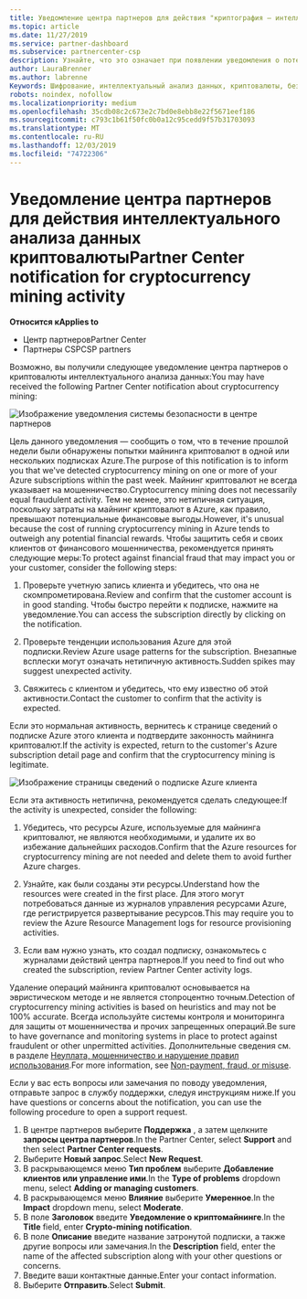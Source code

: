 ```yaml
---
title: Уведомление центра партнеров для действия "криптография — интеллектуальный анализ" | Центр партнеров
ms.topic: article
ms.date: 11/27/2019
ms.service: partner-dashboard
ms.subservice: partnercenter-csp
description: Узнайте, что это означает при появлении уведомления о потенциальном криптовалюты интеллектуального анализа данных (или шифровании с помощью шифрования) в одной или нескольких подписках Azure.
author: LauraBrenner
ms.author: labrenne
Keywords: Шифрование, интеллектуальный анализ данных, криптовалюты, безопасность
robots: noindex, nofollow
ms.localizationpriority: medium
ms.openlocfilehash: 35cdb08c2c673e2c7bd0e8ebb8e22f5671eef186
ms.sourcegitcommit: c793c1b61f50fc0b0a12c95cedd9f57b31703093
ms.translationtype: MT
ms.contentlocale: ru-RU
ms.lasthandoff: 12/03/2019
ms.locfileid: "74722306"
---
```

# <a name="partner-center-notification-for-cryptocurrency-mining-activity"></a><span data-ttu-id="22fea-104">Уведомление центра партнеров для действия интеллектуального анализа данных криптовалюты</span><span class="sxs-lookup"><span data-stu-id="22fea-104">Partner Center notification for cryptocurrency mining activity</span></span>

<span data-ttu-id="22fea-105">**Относится к**</span><span class="sxs-lookup"><span data-stu-id="22fea-105">**Applies to**</span></span>

-  <span data-ttu-id="22fea-106">Центр партнеров</span><span class="sxs-lookup"><span data-stu-id="22fea-106">Partner Center</span></span>
-  <span data-ttu-id="22fea-107">Партнеры CSP</span><span class="sxs-lookup"><span data-stu-id="22fea-107">CSP partners</span></span>

<span data-ttu-id="22fea-108">Возможно, вы получили следующее уведомление центра партнеров о криптовалюты интеллектуального анализа данных:</span><span class="sxs-lookup"><span data-stu-id="22fea-108">You may have received the following Partner Center notification about cryptocurrency mining:</span></span>
 
![Изображение уведомления системы безопасности в центре партнеров](images/crypto1.png)

<span data-ttu-id="22fea-110">Цель данного уведомления — сообщить о том, что в течение прошлой недели были обнаружены попытки майнинга криптовалют в одной или нескольких подписках Azure.</span><span class="sxs-lookup"><span data-stu-id="22fea-110">The purpose of this notification is to inform you that we've detected cryptocurrency mining on one or more of your Azure subscriptions within the past week.</span></span> <span data-ttu-id="22fea-111">Майнинг криптовалют не всегда указывает на мошенничество.</span><span class="sxs-lookup"><span data-stu-id="22fea-111">Cryptocurrency mining does not necessarily equal fraudulent activity.</span></span> <span data-ttu-id="22fea-112">Тем не менее, это нетипичная ситуация, поскольку затраты на майнинг криптовалют в Azure, как правило, превышают потенциальные финансовые выгоды.</span><span class="sxs-lookup"><span data-stu-id="22fea-112">However, it's unusual because the cost of running cryptocurrency mining in Azure tends to outweigh any potential financial rewards.</span></span> <span data-ttu-id="22fea-113">Чтобы защитить себя и своих клиентов от финансового мошенничества, рекомендуется принять следующие меры:</span><span class="sxs-lookup"><span data-stu-id="22fea-113">To protect against financial fraud that may impact you or your customer, consider the following steps:</span></span>

1.  <span data-ttu-id="22fea-114">Проверьте учетную запись клиента и убедитесь, что она не скомпрометирована.</span><span class="sxs-lookup"><span data-stu-id="22fea-114">Review and confirm that the customer account is in good standing.</span></span> <span data-ttu-id="22fea-115">Чтобы быстро перейти к подписке, нажмите на уведомление.</span><span class="sxs-lookup"><span data-stu-id="22fea-115">You can access the subscription directly by clicking on the notification.</span></span>

2.  <span data-ttu-id="22fea-116">Проверьте тенденции использования Azure для этой подписки.</span><span class="sxs-lookup"><span data-stu-id="22fea-116">Review Azure usage patterns for the subscription.</span></span> <span data-ttu-id="22fea-117">Внезапные всплески могут означать нетипичную активность.</span><span class="sxs-lookup"><span data-stu-id="22fea-117">Sudden spikes may suggest unexpected activity.</span></span>

3.  <span data-ttu-id="22fea-118">Свяжитесь с клиентом и убедитесь, что ему известно об этой активности.</span><span class="sxs-lookup"><span data-stu-id="22fea-118">Contact the customer to confirm that the activity is expected.</span></span>

<span data-ttu-id="22fea-119">Если это нормальная активность, вернитесь к странице сведений о подписке Azure этого клиента и подтвердите законность майнинга криптовалют.</span><span class="sxs-lookup"><span data-stu-id="22fea-119">If the activity is expected, return to the customer's Azure subscription detail page and confirm that the cryptocurrency mining is legitimate.</span></span> 


![Изображение страницы сведений о подписке Azure клиента](images/crypto2.png)

<span data-ttu-id="22fea-121">Если эта активность нетипична, рекомендуется сделать следующее:</span><span class="sxs-lookup"><span data-stu-id="22fea-121">If the activity is unexpected, consider the following:</span></span>

1.  <span data-ttu-id="22fea-122">Убедитесь, что ресурсы Azure, используемые для майнинга криптовалют, не являются необходимыми, и удалите их во избежание дальнейших расходов.</span><span class="sxs-lookup"><span data-stu-id="22fea-122">Confirm that the Azure resources for cryptocurrency mining are not needed and delete them to avoid further Azure charges.</span></span>

2.  <span data-ttu-id="22fea-123">Узнайте, как были созданы эти ресурсы.</span><span class="sxs-lookup"><span data-stu-id="22fea-123">Understand how the resources were created in the first place.</span></span> <span data-ttu-id="22fea-124">Для этого могут потребоваться данные из журналов управления ресурсами Azure, где регистрируется развертывание ресурсов.</span><span class="sxs-lookup"><span data-stu-id="22fea-124">This may require you to review the Azure Resource Management logs for resource provisioning activities.</span></span>

3.  <span data-ttu-id="22fea-125">Если вам нужно узнать, кто создал подписку, ознакомьтесь с журналами действий центра партнеров.</span><span class="sxs-lookup"><span data-stu-id="22fea-125">If you need to find out who created the subscription, review Partner Center activity logs.</span></span>

<span data-ttu-id="22fea-126">Удаление операций майнинга криптовалют основывается на эвристическом методе и не является стопроцентно точным.</span><span class="sxs-lookup"><span data-stu-id="22fea-126">Detection of cryptocurrency mining activities is based on heuristics and may not be 100% accurate.</span></span> <span data-ttu-id="22fea-127">Всегда используйте системы контроля и мониторинга для защиты от мошенничества и прочих запрещенных операций.</span><span class="sxs-lookup"><span data-stu-id="22fea-127">Be sure to have governance and monitoring systems in place to protect against fraudulent or other unpermitted activities.</span></span> <span data-ttu-id="22fea-128">Дополнительные сведения см. в разделе [Неуплата, мошенничество и нарушение правил использования](https://docs.microsoft.com/partner-center/non-payment--fraud--or-misuse).</span><span class="sxs-lookup"><span data-stu-id="22fea-128">For more information, see [Non-payment, fraud, or misuse](https://docs.microsoft.com/partner-center/non-payment--fraud--or-misuse).</span></span>

<span data-ttu-id="22fea-129">Если у вас есть вопросы или замечания по поводу уведомления, отправьте запрос в службу поддержки, следуя инструкциям ниже.</span><span class="sxs-lookup"><span data-stu-id="22fea-129">If you have questions or concerns about the notification, you can use the following procedure to open a support request.</span></span>

1.  <span data-ttu-id="22fea-130">В центре партнеров выберите **Поддержка** , а затем щелкните **запросы центра партнеров**.</span><span class="sxs-lookup"><span data-stu-id="22fea-130">In the Partner Center, select **Support** and then select **Partner Center requests**.</span></span>
3.  <span data-ttu-id="22fea-131">Выберите **Новый запрос**.</span><span class="sxs-lookup"><span data-stu-id="22fea-131">Select **New Request**.</span></span> 
4.  <span data-ttu-id="22fea-132">В раскрывающемся меню **Тип проблем** выберите **Добавление клиентов или управление ими**.</span><span class="sxs-lookup"><span data-stu-id="22fea-132">In the **Type of problems** dropdown menu, select **Adding or managing customers**.</span></span>
5.  <span data-ttu-id="22fea-133">В раскрывающемся меню **Влияние** выберите **Умеренное**.</span><span class="sxs-lookup"><span data-stu-id="22fea-133">In the **Impact** dropdown menu, select **Moderate**.</span></span>
6.  <span data-ttu-id="22fea-134">В поле **Заголовок** введите **Уведомление о криптомайнинге**.</span><span class="sxs-lookup"><span data-stu-id="22fea-134">In the **Title** field, enter **Crypto-mining notification**.</span></span>
7.  <span data-ttu-id="22fea-135">В поле **Описание** введите название затронутой подписки, а также другие вопросы или замечания.</span><span class="sxs-lookup"><span data-stu-id="22fea-135">In the **Description** field, enter the name of the affected subscription along with your other questions or concerns.</span></span> 
8.  <span data-ttu-id="22fea-136">Введите ваши контактные данные.</span><span class="sxs-lookup"><span data-stu-id="22fea-136">Enter your contact information.</span></span>
9.  <span data-ttu-id="22fea-137">Выберите **Отправить**.</span><span class="sxs-lookup"><span data-stu-id="22fea-137">Select **Submit**.</span></span>




